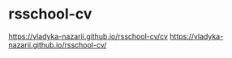 # rsschool-cv
https://vladyka-nazarii.github.io/rsschool-cv/cv
https://vladyka-nazarii.github.io/rsschool-cv/